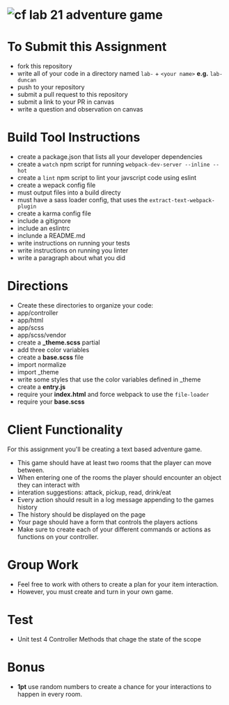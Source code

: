 ![cf](https://i.imgur.com/7v5ASc8.png) lab 21 adventure game
======

# To Submit this Assignment
  * fork this repository
  * write all of your code in a directory named `lab-` + `<your name>` **e.g.** `lab-duncan`
  * push to your repository
  * submit a pull request to this repository
  * submit a link to your PR in canvas
  * write a question and observation on canvas

# Build Tool Instructions
* create a package.json that lists all your developer dependencies
 * create a `watch` npm script for running `webpack-dev-server --inline --hot`
 * create a `lint` npm script to lint your javscript code using eslint
* create a wepack config file
 * must output files into a build directy
 * must have a sass loader config, that uses the `extract-text-webpack-plugin`
* create a karma config file
* include a gitignore
* include an eslintrc
* inclunde a README.md
 * write instructions on running your tests
 * write instructions on running you linter
 * write a paragraph about what you did

# Directions
* Create these directories to organize your code: 
 * app/controller
 * app/html
 * app/scss
 * app/scss/vendor
* create a **_theme.scss** partial 
 * add three color variables
* create a **base.scss** file 
 * import normalize
 * import \_theme
 * write some styles that use the color variables defined in \_theme
* create a **entry.js**
 * require your **index.html** and force webpack to use the `file-loader`
 * require your **base.scss**

# Client Functionality

For this assignment you'll be creating a text based adventure game.
* This game should have at least two rooms that the player can move between. 
* When entering one of the rooms the player should encounter an object they can interact with
 * interation suggestions: attack, pickup, read, drink/eat
* Every action should result in a log message appending to the games history 
 * The history should be displayed on the page 
* Your page should have a form that controls the players actions
* Make sure to create each of your different commands or actions as functions on your controller.

# Group Work
* Feel free to work with others to create a plan for your item interaction.
* However, you must create and turn in your own game.

# Test
* Unit test 4 Controller Methods that chage the state of the scope

# Bonus
* **1pt** use random numbers to create a chance for your interactions to happen in every room.

